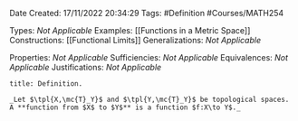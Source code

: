 <div class="topSpace"></div>

Date Created: 17/11/2022 20:34:29
Tags: #Definition #Courses/MATH254

Types: _Not Applicable_
Examples: [[Functions in a Metric Space]]
Constructions: [[Functional Limits]]
Generalizations: _Not Applicable_

Properties: _Not Applicable_
Sufficiencies: _Not Applicable_
Equivalences: _Not Applicable_
Justifications: _Not Applicable_

``` ad-Definition
title: Definition.

_Let $\tpl{X,\mc{T}_Y}$ and $\tpl{Y,\mc{T}_Y}$ be topological spaces. A **function from $X$ to $Y$** is a function $f:X\to Y$._

```
